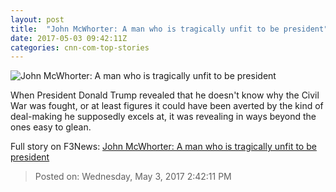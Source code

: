 ```yaml
---
layout: post
title:  "John McWhorter: A man who is tragically unfit to be president"
date: 2017-05-03 09:42:11Z
categories: cnn-com-top-stories
---
```


![John McWhorter: A man who is tragically unfit to be president](http://i2.cdn.cnn.com/cnnnext/dam/assets/170502133618-donald-trump-andrew-jackson-split-super-tease.jpg)

When President Donald Trump revealed that he doesn't know why the Civil War was fought, or at least figures it could have been averted by the kind of deal-making he supposedly excels at, it was revealing in ways beyond the ones easy to glean.


Full story on F3News: [John McWhorter: A man who is tragically unfit to be president](http://www.f3nws.com/n/KSQyuG)

> Posted on: Wednesday, May 3, 2017 2:42:11 PM
